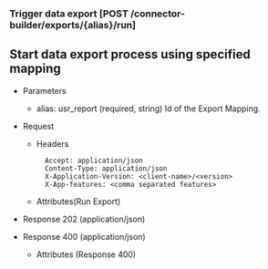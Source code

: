 ### Trigger data export [POST /connector-builder/exports/{alias}/run]

## Start data export process using specified mapping

+ Parameters
    + alias: usr_report (required, string) 
        Id of the Export Mapping.

+ Request
    + Headers

            Accept: application/json
            Content-Type: application/json
            X-Application-Version: <client-name>/<version>
            X-App-features: <comma separated features>
    
    + Attributes(Run Export)
    
+ Response 202 (application/json)

+ Response 400 (application/json)
              
    + Attributes (Response 400)

<!-- include(../../error_responses.md) -->
